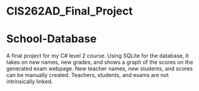 # CIS262AD_Final_Project
# School-Database
A final project for my C# level 2 course. Using SQLite for the database, it takes on new names, new grades, and shows a graph of the scores on the generated exam webpage. 
New teacher names, new students, and scores can be manually created. 
 Teachers, students, and exams are not intrinsically linked.

